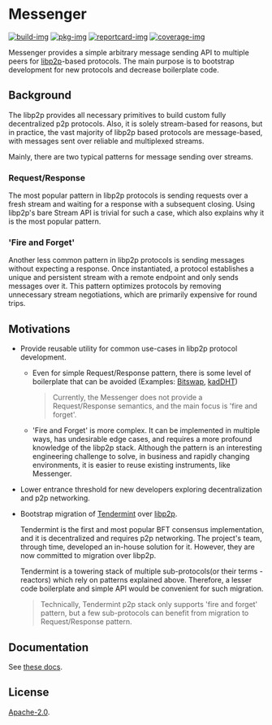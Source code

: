 # Messenger
[![build-img]][build-url]
[![pkg-img]][pkg-url]
[![reportcard-img]][reportcard-url]
[![coverage-img]][coverage-url]

Messenger provides a simple arbitrary message sending API to multiple peers for [libp2p](https://github.com/libp2p/go-libp2p)-based protocols. The main
purpose is to bootstrap development for new protocols and decrease boilerplate code.

## Background
The libp2p provides all necessary primitives to build custom fully 
decentralized p2p protocols. Also, it is solely stream-based for reasons, but in practice, the vast majority of libp2p
based protocols are message-based, with messages sent over reliable and multiplexed streams.

Mainly, there are two typical patterns for message sending over streams.

### Request/Response
The most popular pattern in libp2p protocols is sending requests over a fresh stream and waiting for a response with a 
subsequent closing. Using libp2p's bare Stream API is trivial for such a case, which also explains why it is the most 
popular pattern.

### 'Fire and Forget'
Another less common pattern in libp2p protocols is sending messages without expecting a response. Once instantiated, a
protocol establishes a unique and persistent stream with a remote endpoint and only sends messages over it. This pattern
optimizes protocols by removing unnecessary stream negotiations, which are primarily expensive for round trips.

## Motivations
* Provide reusable utility for common use-cases in libp2p protocol development.
  * Even for simple Request/Response pattern, there is some level of boilerplate that can be avoided
    (Examples: [Bitswap](https://github.com/ipfs/go-bitswap/blob/master/network/ipfs_impl.go#L96),
    [kadDHT](https://github.com/libp2p/go-libp2p-kad-dht/blob/master/crawler/crawler.go#L56))
    > Currently, the Messenger does not provide a Request/Response semantics, and the main focus is 'fire and forget'.
  * 'Fire and Forget' is more complex. It can be implemented in multiple ways, has undesirable edge cases, and requires 
    a more profound knowledge of the libp2p stack. Although the pattern is an interesting engineering challenge to solve,
    in business and rapidly changing environments, it is easier to reuse existing instruments, like Messenger.
* Lower entrance threshold for new developers exploring decentralization and p2p networking.
* Bootstrap migration of [Tendermint](https://github.com/tendermint/tendermint) over [libp2p](https://github.com/libp2p/go-libp2p).
  
  Tendermint is the first and most popular BFT consensus implementation, and it is decentralized and requires p2p 
  networking. The project's team, through time, developed an in-house solution for it. However, they are now committed 
  to migration over libp2p.

  Tendermint is a towering stack of multiple sub-protocols(or their terms - reactors) which rely on patterns explained 
  above. Therefore, a lesser code boilerplate and simple API would be convenient for such migration.
  > Technically, Tendermint p2p stack only supports 'fire and forget' pattern, but a few sub-protocols can benefit from
  > migration to Request/Response pattern.
  
## Documentation

See [these docs][pkg-url].

## License

[Apache-2.0](LICENSE).

[build-img]: https://github.com/celestiaorg/go-libp2p-messenger/actions/workflows/go.yml/badge.svg
[build-url]: https://github.com/celestiaorg/go-libp2p-messenger/actions
[pkg-img]: https://pkg.go.dev/badge/celestiaorg/go-libp2p-messenger
[pkg-url]: https://pkg.go.dev/github.com/celestiaorg/go-libp2p-messenger/
[reportcard-img]: https://goreportcard.com/badge/celestiaorg/go-libp2p-messenger
[reportcard-url]: https://goreportcard.com/report/celestiaorg/go-libp2p-messenger
[coverage-img]: https://codecov.io/gh/celestiaorg/go-libp2p-messenger/branch/main/graph/badge.svg
[coverage-url]: https://codecov.io/gh/celestiaorg/go-libp2p-messenger

